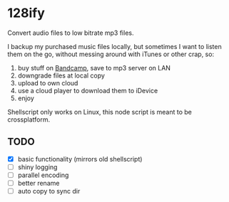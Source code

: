 # 128ify

Convert audio files to low bitrate mp3 files.

I backup my purchased music files locally, but sometimes I want to
listen them on the go, without messing around with iTunes or other crap,
so:

1. buy stuff on [Bandcamp](https://bandcamp.com), save to mp3 server on LAN
2. downgrade files at local copy
3. upload to own cloud
4. use a cloud player to download them to iDevice
5. enjoy

Shellscript only works on Linux, this node script is meant to be crossplatform.

## TODO

- [x] basic functionality (mirrors old shellscript)
- [ ] shiny logging
- [ ] parallel encoding
- [ ] better rename
- [ ] auto copy to sync dir
